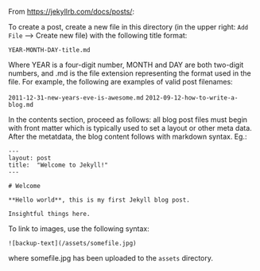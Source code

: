 From https://jekyllrb.com/docs/posts/:

To create a post, create a new file in this directory (in the upper right: `Add File` --> Create new file) with the following title format:

```YEAR-MONTH-DAY-title.md```

Where YEAR is a four-digit number, MONTH and DAY are both two-digit numbers, and .md is the file extension representing the format used in the file. For example, the following are examples of valid post filenames:

```2011-12-31-new-years-eve-is-awesome.md```
```2012-09-12-how-to-write-a-blog.md```

In the contents section, proceed as follows: all blog post files must begin with front matter which is typically used to set a layout or other meta data. After the metatdata, the blog content follows with markdown syntax. Eg.:

```
---
layout: post
title:  "Welcome to Jekyll!"
---

# Welcome

**Hello world**, this is my first Jekyll blog post.

Insightful things here. 
```

To link to images, use the following syntax: 

```![backup-text](/assets/somefile.jpg)```

where somefile.jpg has been uploaded to the `assets` directory. 
